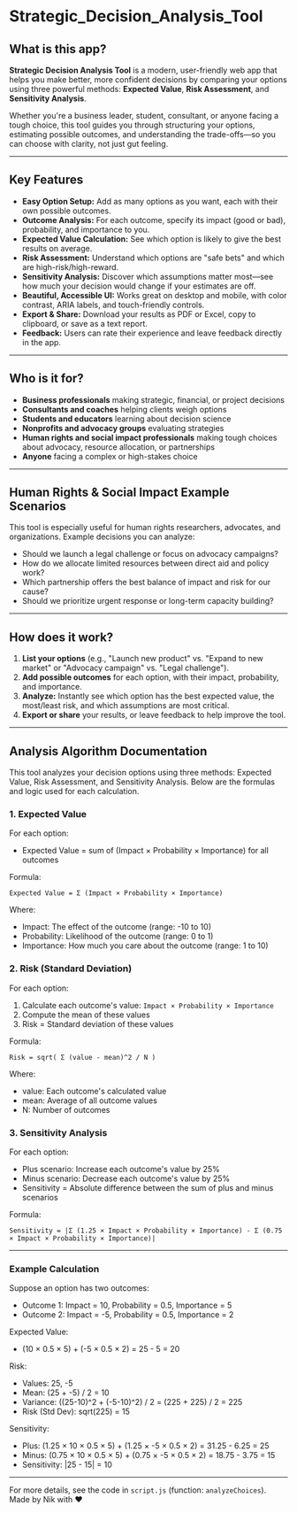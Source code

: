 # Strategic_Decision_Analysis_Tool

## What is this app?

**Strategic Decision Analysis Tool** is a modern, user-friendly web app that helps you make better, more confident decisions by comparing your options using three powerful methods: **Expected Value**, **Risk Assessment**, and **Sensitivity Analysis**.

Whether you're a business leader, student, consultant, or anyone facing a tough choice, this tool guides you through structuring your options, estimating possible outcomes, and understanding the trade-offs—so you can choose with clarity, not just gut feeling.

---

## Key Features

- **Easy Option Setup:** Add as many options as you want, each with their own possible outcomes.
- **Outcome Analysis:** For each outcome, specify its impact (good or bad), probability, and importance to you.
- **Expected Value Calculation:** See which option is likely to give the best results on average.
- **Risk Assessment:** Understand which options are "safe bets" and which are high-risk/high-reward.
- **Sensitivity Analysis:** Discover which assumptions matter most—see how much your decision would change if your estimates are off.
- **Beautiful, Accessible UI:** Works great on desktop and mobile, with color contrast, ARIA labels, and touch-friendly controls.
- **Export & Share:** Download your results as PDF or Excel, copy to clipboard, or save as a text report.
- **Feedback:** Users can rate their experience and leave feedback directly in the app.

---

## Who is it for?
- **Business professionals** making strategic, financial, or project decisions
- **Consultants and coaches** helping clients weigh options
- **Students and educators** learning about decision science
- **Nonprofits and advocacy groups** evaluating strategies
- **Human rights and social impact professionals** making tough choices about advocacy, resource allocation, or partnerships
- **Anyone** facing a complex or high-stakes choice

---

## Human Rights & Social Impact Example Scenarios

This tool is especially useful for human rights researchers, advocates, and organizations. Example decisions you can analyze:
- Should we launch a legal challenge or focus on advocacy campaigns?
- How do we allocate limited resources between direct aid and policy work?
- Which partnership offers the best balance of impact and risk for our cause?
- Should we prioritize urgent response or long-term capacity building?

---

## How does it work?
1. **List your options** (e.g., "Launch new product" vs. "Expand to new market" or "Advocacy campaign" vs. "Legal challenge").
2. **Add possible outcomes** for each option, with their impact, probability, and importance.
3. **Analyze:** Instantly see which option has the best expected value, the most/least risk, and which assumptions are most critical.
4. **Export or share** your results, or leave feedback to help improve the tool.

---

## Analysis Algorithm Documentation

This tool analyzes your decision options using three methods: Expected Value, Risk Assessment, and Sensitivity Analysis. Below are the formulas and logic used for each calculation.

### 1. Expected Value
For each option:
- Expected Value = sum of (Impact × Probability × Importance) for all outcomes

Formula:
```
Expected Value = Σ (Impact × Probability × Importance)
```
Where:
- Impact: The effect of the outcome (range: -10 to 10)
- Probability: Likelihood of the outcome (range: 0 to 1)
- Importance: How much you care about the outcome (range: 1 to 10)

### 2. Risk (Standard Deviation)
For each option:
1. Calculate each outcome's value: `Impact × Probability × Importance`
2. Compute the mean of these values
3. Risk = Standard deviation of these values

Formula:
```
Risk = sqrt( Σ (value - mean)^2 / N )
```
Where:
- value: Each outcome's calculated value
- mean: Average of all outcome values
- N: Number of outcomes

### 3. Sensitivity Analysis
For each option:
- Plus scenario: Increase each outcome's value by 25%
- Minus scenario: Decrease each outcome's value by 25%
- Sensitivity = Absolute difference between the sum of plus and minus scenarios

Formula:
```
Sensitivity = |Σ (1.25 × Impact × Probability × Importance) - Σ (0.75 × Impact × Probability × Importance)|
```

---

### Example Calculation
Suppose an option has two outcomes:
- Outcome 1: Impact = 10, Probability = 0.5, Importance = 5
- Outcome 2: Impact = -5, Probability = 0.5, Importance = 2

Expected Value:
- (10 × 0.5 × 5) + (-5 × 0.5 × 2) = 25 - 5 = 20

Risk:
- Values: 25, -5
- Mean: (25 + -5) / 2 = 10
- Variance: ((25-10)^2 + (-5-10)^2) / 2 = (225 + 225) / 2 = 225
- Risk (Std Dev): sqrt(225) = 15

Sensitivity:
- Plus: (1.25 × 10 × 0.5 × 5) + (1.25 × -5 × 0.5 × 2) = 31.25 - 6.25 = 25
- Minus: (0.75 × 10 × 0.5 × 5) + (0.75 × -5 × 0.5 × 2) = 18.75 - 3.75 = 15
- Sensitivity: |25 - 15| = 10

---

For more details, see the code in `script.js` (function: `analyzeChoices`). 
Made by Nik with ❤️
